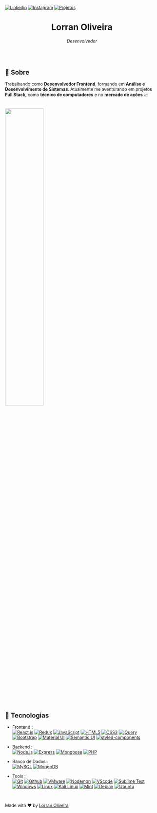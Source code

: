 [![Linkedin](https://img.shields.io/badge/-LinkedIn-blue?style=flat&logo=Linkedin&logoColor=white&link=https://www.linkedin.com/in/lorran-oliveira-38194b117)](https://www.linkedin.com/in/lorran-oliveira-38194b117)
[![Instagram](https://img.shields.io/badge/-Instagram-grey?style=flat&logo=Instagram&logoColor=instagram&link=https://www.instagram.com/lorran_xo/)](https://www.instagram.com/lorran_xo/)
[![Projetos](https://img.shields.io/badge/-Projetos-black?style=flat&logo=github&link=https://github.com/lorran-xo?tab=repositories)](https://github.com/lorran-xo?tab=repositories)  
<h1 align="center">Lorran Oliveira</h1>
<h6 align="center"> Desenvolvedor <h6>
 
<br>

## :dart: Sobre ##
   Trabalhando como **Desenvolvedor Frontend**, formando em **Análise e Desenvolvimento de Sistemas**. Atualmente me aventurando em projetos **Full Stack**, como **técnico de computadores** e no **mercado de ações** 📈
   
<br />
<img width="50%" align="center" src="https://github-readme-stats.vercel.app/api?username=lorran-xo&count_private=true&layout=compact" />
<br /> 
   
## :rocket: Tecnologias ##
- Frontend : <br />
    [![React.js](https://img.shields.io/badge/-React-eee?style=flat-square&logo=react&logoColor=0088cc)](https://reactjs.org/)
    [![Redux](https://img.shields.io/badge/-Redux-eee?style=flat-square&logo=redux&logoColor=764ABC)](https://react-redux.js.org/)
    [![JavaScript](https://img.shields.io/badge/-JavaScript-eee?style=flat-square&logo=javascript&logoColor=DD9C25)](https://www.javascript.com/)
    [![HTML5](http://img.shields.io/badge/-HTML5-eee?style=flat-square&logo=html5&logoColor=E34F26)](https://developer.mozilla.org/pt-BR/docs/Web/HTML)
    [![CSS3](https://img.shields.io/badge/-CSS3-eee?style=flat-square&logo=css3&logoColor=0088cc)](https://www.w3schools.com/css/)
    [![jQuery](https://img.shields.io/badge/-jQuery-eee?style=flat-square&logo=jquery&logoColor=blue)](https://jquery.com/)
    [![Bootstrap](http://img.shields.io/badge/-Bootstrap-eee?style=flat-square&logo=bootstrap&logoColor=563D7C)](https://getbootstrap.com/)
    [![Material UI](https://img.shields.io/badge/-Material_UI-eee?style=flat-square&logo=material-ui&logoColor=blue)](https://material-ui.com/pt/)
    [![Semantic UI](https://img.shields.io/badge/-Semantic_UI-eee?style=flat-square&logo=react&logoColor=35BDB2)](https://semantic-ui.com/)
    [![styled-components](https://img.shields.io/badge/-styled%20components-eee?style=flat-square&logo=styled-components&logoColor=styled-components)](https://styled-components.com/docs)

- Backend : <br />
    [![Node.js](https://img.shields.io/badge/-Nodejs-eee?style=flat-square&logo=Node.js)](https://nodejs.org)
    [![Express](https://img.shields.io/badge/-Express-eee?style=flat-square&logo=express&logoColor=green)](https://expressjs.com/)
    [![Mongoose](https://img.shields.io/badge/-Mongoose-eee?style=flat-square&logo=mongodb&logoColor=red)](https://mongoosejs.com/)
    [![PHP](https://img.shields.io/badge/-PHP-eee?style=flat-square&logo=php)](https://www.php.net/)

- Banco de Dados : <br />
    [![MySQL](https://img.shields.io/badge/-MySQL-eee?style=flat-square&logo=mysql&logoColor=black)](https://www.mysql.com/)
    [![MongoDB](https://img.shields.io/badge/-MongoDB-eee?style=flat-square&logo=mongodb)](https://www.mongodb.com/)

- Tools : <br />
    [![Git](https://img.shields.io/badge/-Git-eee?style=flat-square&logo=git)](https://git-scm.com/)
    [![Github](https://img.shields.io/badge/-GitHub-eee?style=flat-square&logo=github&logoColor=000000)](https://github.com/)
    [![VMware](https://img.shields.io/badge/-VMware-eee?style=flat-square&logo=vmware)](https://www.vmware.com/br/products/workstation-pro/workstation-pro-evaluation.html)
    [![Nodemon](https://img.shields.io/badge/-Nodemon-eee?style=flat-square&logo=nodemon)](https://nodemon.io/)
    [![VScode](https://img.shields.io/badge/-VS%20Code-eee?style=flat-square&logo=visual%20studio%20code&logoColor=25AEF3)](https://code.visualstudio.com/)
    [![Sublime Text](https://img.shields.io/badge/-Sublime%20Text-eee?style=flat-square&logo=sublime%20text)](https://www.sublimetext.com/)
    [![Windows](https://img.shields.io/badge/-Windows-eee?style=flat-square&logo=windows&logoColor=0088cc)](https://www.microsoft.com/windows/get-windows-10)
    [![Linux](https://img.shields.io/badge/-Linux-eee?style=flat-square&logo=linux&logoColor=000000)](https://www.linux.org/pages/download/)
    [![Kali Linux](https://img.shields.io/badge/-Kali%20Linux-eee?style=flat-square&logo=kali-linux&logoColor=000000)](https://www.kali.org/)
    [![Mint](https://img.shields.io/badge/-Linux%20Mint-eee?style=flat-square&logo=linux-mint&logoColor=7CBD3B)](https://linuxmint.com/)
    [![Debian](https://img.shields.io/badge/-Debian-eee?style=flat-square&logo=debian&logoColor=D70751)](https://www.debian.org/)
    [![Ubuntu](https://img.shields.io/badge/-Ubuntu-eee?style=flat-square&logo=ubuntu&logoColor=DD4814)](https://ubuntu.com/)
    
<br />

Made with :heart: by <a href="https://github.com/lorran-xo" target="_blank">Lorran Oliveira</a>
